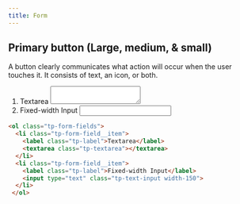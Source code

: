 ```yaml
---
title: Form
---
```


## Primary button (Large, medium, & small)

A button clearly communicates what action will occur when the user touches it. It consists of text, an icon, or both.

<div class="example">
<ol class="tp-form-fields">
  <li class="tp-form-field__item">
    <label class="tp-label">Textarea</label>
    <textarea class="tp-textarea"></textarea>
  </li>
  <li class="tp-form-field__item">
    <label class="tp-label">Fixed-width Input</label>
    <input type="text" class="tp-text-input width-150">
  </li>
 </ol>
</div>

```html
<ol class="tp-form-fields">
  <li class="tp-form-field__item">
    <label class="tp-label">Textarea</label>
    <textarea class="tp-textarea"></textarea>
  </li>
  <li class="tp-form-field__item">
    <label class="tp-label">Fixed-width Input</label>
    <input type="text" class="tp-text-input width-150">
  </li>
 </ol>
```
